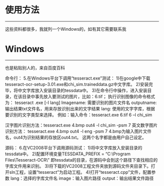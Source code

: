 # 使用方法
---------------------
这些资料都很多，我就列一个Windows的，如有其它需要联系我


# Windows
--------------------------------------
也是粘贴别人的，来自百度百科

命令行：
5.在Windows平台下调用“tesseract.exe”测试：
1)在google中下载tesseract-ocr-setup-3.01.exe和chi_sim.traineddata.gz中文字库。
2)安装完毕，将中文字库放入安装目录的tessdata中。
3)在命令行中操作，进入安装目录，在该目录中事先放入要测试的图片，比如：6.tif；
执行识别图像的命令格式为：
tesseract .exe [-l lang]
Imagename: 需要识别的图片文件名
outputname: 输出结果txt文件名，用来存放识别出来的文字结果
lang: 使用的文字字库，根据要识别的文字类型来选择。
例如：输入命令：tesseract.exe 6.tif 6 –l chi_sim

汉字图片识别方法：tesseract.exe 4.bmp out4 -l chi_sim -psm 7
英文数字图片识别方法： tesseract.exe 4.bmp out4 -l eng -psm 7
4.bmp为输入图片文件名，out4为识别结果的存放区out4.txt。 这两个名字都是由用户自己设定。


源码：
6.在VC2008平台下调用源码测试：
1)将中文字库放入安装目录的tessdata中。
2)配置环境变量TESSDATA_PREFIX = “C:\Program Files\Tesseract-OCR\” 即tessdata的目录，在源码中会到这个路径下查找相应的字库文件用来识别。
3)将下载的VC2008工程文件夹放到源码文件夹目录下。打开sln工程，设置“tesseract”为启动工程。
4)打开“tesseract.cpp”文件，配置参数
lang：选择的字库文件名
image：输入图片路径
output：输出结果文件路径
